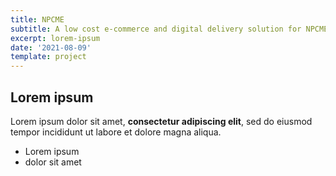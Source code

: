```yaml
---
title: NPCME
subtitle: A low cost e-commerce and digital delivery solution for NPCME
excerpt: lorem-ipsum
date: '2021-08-09'
template: project
---
```

## Lorem ipsum

Lorem ipsum dolor sit amet, **consectetur adipiscing elit**, sed do eiusmod tempor incididunt ut labore et dolore magna aliqua.

- Lorem ipsum
- dolor sit amet
